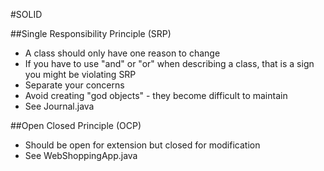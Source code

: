 #SOLID  

##Single Responsibility Principle (SRP)
* A class should only have one reason to change
* If you have to use "and" or "or" when describing a class, that is a sign you might be violating SRP
* Separate your concerns
* Avoid creating "god objects" - they become difficult to maintain
* See Journal.java

##Open Closed Principle (OCP)
* Should be open for extension but closed for modification
* See WebShoppingApp.java